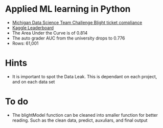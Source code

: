 # Applied ML learning in Python
* [Michigan Data Science Team Challenge Blight ticket compliance](https://midas.umich.edu/educational/mdst-announces-detroit-blight-data-challenge-organizational-meeting-feb-16/)
* [Kaggle Leaderboard](https://www.kaggle.com/c/detroit-blight-ticket-compliance/leaderboard)
* The Area Under the Curve is of 0.814
* The auto grader AUC from the university drops to 0.776
* Rows: 61,001
# Hints
* It is important to spot the Data Leak. This is dependant on each project, and on each data set
# To do
* The blightModel function can be cleaned into smaller function for better reading. Such as the clean data, predict, auxuliars, and final output